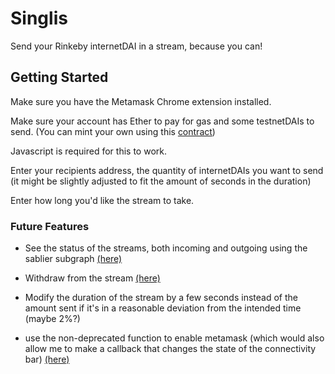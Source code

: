# Singlis

Send your Rinkeby internetDAI in a stream, because you can!

## Getting Started

Make sure you have the Metamask Chrome extension installed.

Make sure your account has Ether to pay for gas and some testnetDAIs to send. (You can mint your own using this [contract](https://rinkeby.etherscan.io/address/0xc3dbf84abb494ce5199d5d4d815b10ec29529ff8))

Javascript is required for this to work.

Enter your recipients address, the quantity of internetDAIs you want to send (it might be slightly adjusted to fit the amount of seconds in the duration)

Enter how long you'd like the stream to take.

### Future Features

* See the status of the streams, both incoming and outgoing using the sablier subgraph [(here)](thegraph.com/explorer/subgraph/sablierhq/sablier-rinkeby)

* Withdraw from the stream [(here)](https://docs.sablier.finance/streams#withdraw-from-stream)

* Modify the duration of the stream by a few seconds instead of the amount sent if it's in a reasonable deviation from the intended time (maybe 2%?)

* use the non-deprecated function to enable metamask (which would also allow me to make a callback that changes the state of the connectivity bar) [(here)](https://docs.metamask.io/guide/rpc-api.html#permissions)
